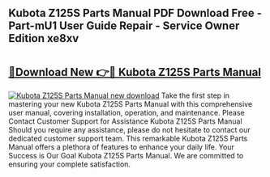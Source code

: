 ## Kubota Z125S Parts Manual PDF Download Free - Part-mU1 User Guide Repair - Service Owner Edition xe8xv

# <h2><a href="http://bc89459.oget.top/?id=Kubota+Z125S+Parts+Manual">🔗Download New 👉🔴 Kubota Z125S Parts Manual</a></h2>

[![Kubota Z125S Parts Manual new download](https://i.imgur.com/5g1atiW.png)](http://bc89459.oget.top/?id=Kubota+Z125S+Parts+Manual)
Take the first step in mastering your new Kubota Z125S Parts Manual with this comprehensive user manual, covering installation, operation, and maintenance. Please Contact Customer Support for Assistance Kubota Z125S Parts Manual Should you require any assistance, please do not hesitate to contact our dedicated customer support team. This remarkable Kubota Z125S Parts Manual offers a plethora of features to enhance your daily life. Your Success is Our Goal Kubota Z125S Parts Manual. We are committed to ensuring your complete satisfaction.
